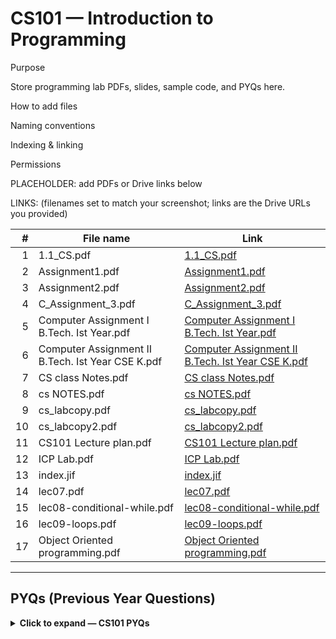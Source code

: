 # CS101 — Introduction to Programming

Purpose

Store programming lab PDFs, slides, sample code, and PYQs here.

How to add files


Naming conventions


Indexing & linking


Permissions



PLACEHOLDER: add PDFs or Drive links below

LINKS: (filenames set to match your screenshot; links are the Drive URLs you provided)

| # | File name | Link |
|---:|---|---|
| 1 | 1.1_CS.pdf | [1.1_CS.pdf](https://drive.google.com/open?id=1Ub9V3NhuLF1DSNFLS0BZhDt-ECPLcDyD&usp=drive_copy) |
| 2 | Assignment1.pdf | [Assignment1.pdf](https://drive.google.com/open?id=1dQv-u3F0h7NtfiztZXVGIFZGBRXwnAmj&usp=drive_copy) |
| 3 | Assignment2.pdf | [Assignment2.pdf](https://drive.google.com/open?id=1Lgu_dOrHDevp_tPbHXp1pZ1cz9a2ugwa&usp=drive_copy) |
| 4 | C_Assignment_3.pdf | [C_Assignment_3.pdf](https://drive.google.com/open?id=13vzbVV8Wlj0WJzlLKfht9auZuUwwCtyD&usp=drive_copy) |
| 5 | Computer Assignment I B.Tech. Ist Year.pdf | [Computer Assignment I B.Tech. Ist Year.pdf](https://drive.google.com/open?id=1cp1kv4hhyjMuA7gzvOXTH88ZCPnaN25o&usp=drive_copy) |
| 6 | Computer Assignment II B.Tech. Ist Year CSE K.pdf | [Computer Assignment II B.Tech. Ist Year CSE K.pdf](https://drive.google.com/open?id=1eVgyqcauX8j3yIySMJQ6bk6unQ1uALef&usp=drive_copy) |
| 7 | CS class Notes.pdf | [CS class Notes.pdf](https://drive.google.com/open?id=1Ohcyc5Qq05SOc2M8TGvvIVYSpvpfNa5k&usp=drive_copy) |
| 8 | cs NOTES.pdf | [cs NOTES.pdf](https://drive.google.com/open?id=102_5rFxECguZ1kCtq4mjwA2LPl42kRFF&usp=drive_copy) |
| 9 | cs_labcopy.pdf | [cs_labcopy.pdf](https://drive.google.com/open?id=100iDBhXCpepLOzTPBViuoqKj1q40RGOF&usp=drive_copy) |
| 10 | cs_labcopy2.pdf | [cs_labcopy2.pdf](https://drive.google.com/open?id=1xgBNQZ1habcmXJhJNRepym6w6CkSBhRw&usp=drive_copy) |
| 11 | CS101 Lecture plan.pdf | [CS101 Lecture plan.pdf](https://drive.google.com/open?id=1NkIg5huXQzNliDf_JQxFbtp45AFMmw5s&usp=drive_copy) |
| 12 | ICP Lab.pdf | [ICP Lab.pdf](https://drive.google.com/open?id=18JQ5KReTufuI7NsIZEJUshHQVxQfYqjD&usp=drive_copy) |
| 13 | index.jif | [index.jif](https://drive.google.com/open?id=1c_ZH754X5S9wMQeW0929ETz7WDwQOoF5&usp=drive_copy) |
| 14 | lec07.pdf | [lec07.pdf](https://drive.google.com/open?id=1bEzhp5KJaNRsy6hKP9HhQPZ_ZI5J68U1&usp=drive_copy) |
| 15 | lec08-conditional-while.pdf | [lec08-conditional-while.pdf](https://drive.google.com/open?id=14ArTd9pxtCxYI7ZX6AfiWGAEg0UbpDU_&usp=drive_copy) |
| 16 | lec09-loops.pdf | [lec09-loops.pdf](https://drive.google.com/open?id=1A3WB9MswVteLswzRh7YZV0raRWQTUdfZ&usp=drive_copy) |
| 17 | Object Oriented programming.pdf | [Object Oriented programming.pdf](https://drive.google.com/open?id=1d7N1Hr4Cks3ObN41xm0NSSXcZbEDeiZD&usp=drive_copy) |
---

## PYQs (Previous Year Questions)

<details>
<summary><strong>Click to expand — CS101 PYQs</strong></summary>

Organize CS101 PYQs inside this folder in `PYQs/CS101/`.

<details>
<summary><em>Midsem</em></summary>

- Example filename: `CS101_Mid_2024.pdf`

</details>

<details>
<summary><em>Endsem</em></summary>

- Example filename: `CS101_End_2023.pdf`

</details>

<details>
<summary><em>Minors / Quizzes</em></summary>

- Example filename: `CS101_Minor1_2024.pdf`

</details>

</details>



